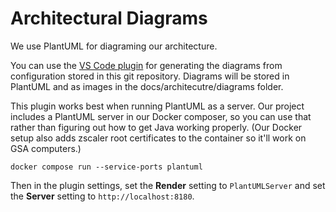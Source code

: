 # Architectural Diagrams

We use PlantUML for diagraming our architecture.

You can use the [VS Code plugin](https://marketplace.visualstudio.com/items?itemName=jebbs.plantuml)
for generating the diagrams from configuration stored in this git repository.
Diagrams will be stored in PlantUML and as images in the
docs/architecutre/diagrams folder.

This plugin works best when running PlantUML as a server. Our project includes
a PlantUML server in our Docker composer, so you can use that rather than
figuring out how to get Java working properly. (Our Docker setup also adds
zscaler root certificates to the container so it'll work on GSA computers.)

```shell
docker compose run --service-ports plantuml
```

Then in the plugin settings, set the **Render** setting to `PlantUMLServer` and
set the **Server** setting to `http://localhost:8180`.
